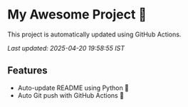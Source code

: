 # My Awesome Project 🚀

This project is automatically updated using GitHub Actions.

_Last updated: 2025-04-20 19:58:55 IST_

## Features
- Auto-update README using Python 🐍
- Auto Git push with GitHub Actions 🤖
